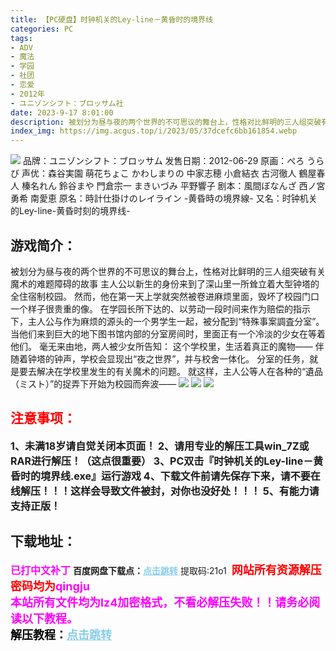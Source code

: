 ```yaml
---
title: 【PC硬盘】时钟机关的Ley-line－黄昏时的境界线
categories: PC
tags:
- ADV
- 魔法
- 学园
- 社团
- 恋爱
- 2012年
- ユニゾンシフト：ブロッサム社
date: 2023-9-17 8:01:00
description: 被划分为昼与夜的两个世界的不可思议的舞台上，性格对比鲜明的三人组突破有关魔术的难题障碍的故事主人公以新生的身份来到了深山里一所耸立着大型钟塔的全住宿制校园。然而，他在第一天上学就突然被卷进麻烦里面，毁坏了校园门口一个样子很贵重的像。在学园长所下达的、以劳动一段时间来作为赔偿的指示下，主人公与作为麻烦的源头的一个男学生一起，被分配到“特殊事案調査分室”。
index_img: https://img.acgus.top/i/2023/05/37dcefc6bb161854.webp
---
```

![](https://img.acgus.top/i/2023/05/37dcefc6bb161854.webp)
品牌：ユニゾンシフト：ブロッサム
发售日期：2012-06-29
原画：ぺろ うらび
声优：森谷実園 萌花ちょこ かわしまりの 中家志穂 小倉結衣 古河徹人 鶴屋春人 榛名れん 鈴谷まや 門倉宗一 まきいづみ 平野響子
剧本：風間ぼなんざ 西ノ宮勇希 南愛恵
原名：時計仕掛けのレイライン -黄昏時の境界線-
又名：时钟机关的Ley-line-黄昏时刻的境界线-

## 游戏简介：
被划分为昼与夜的两个世界的不可思议的舞台上，性格对比鲜明的三人组突破有关魔术的难题障碍的故事
主人公以新生的身份来到了深山里一所耸立着大型钟塔的全住宿制校园。
然而，他在第一天上学就突然被卷进麻烦里面，毁坏了校园门口一个样子很贵重的像。
在学园长所下达的、以劳动一段时间来作为赔偿的指示下，主人公与作为麻烦的源头的一个男学生一起，被分配到“特殊事案調査分室”。
当他们来到巨大的地下图书馆内部的分室房间时，里面正有一个冷淡的少女在等着他们。
毫无来由地，两人被少女所告知：
这个学校里，生活着真正的魔物——
伴随着钟塔的钟声，学校会显现出“夜之世界”，并与校舍一体化。
分室的任务，就是要去解决在学校里发生的有关魔术的问题。
就这样，主人公等人在各种的“遺品（ミスト）”的捉弄下开始为校园而奔波——
![](https://img.acgus.top/i/2023/05/915f40454f161911.webp)
![](https://img.acgus.top/i/2023/05/7eccf4646b161904.webp)
![](https://img.acgus.top/i/2023/05/947563501a161859.webp)






## <font color=#FF0000 >注意事项：</font>
<font size=3><b>1、未满18岁请自觉关闭本页面！
2、请用专业的解压工具win_7Z或RAR进行解压！（这点很重要）
3、PC双击『时钟机关的Ley-line－黄昏时的境界线.exe』运行游戏
4、下载文件前请先保存下来，请不要在线解压！！！这样会导致文件被封，对你也没好处！！！
5、有能力请支持正版！</b></font>

## 下载地址：
<font color=#FF00FF size=3><b>已打中文补丁</b></font>
<b>百度网盘下载点：</b><a href="https://pan.baidu.com/s/1rqs5V89N6GeHgu7i_LiiSQ?pwd=21o1" style="color: #87CEEB;"><b>点击跳转</b></a> 提取码:21o1
<a style="padding: 0" href="https://post.qingju.org/AD/"><img style="max-width:100%" src="https://img.acgus.top/i/2024/07/478f689b8021d8d499ab43d21acf137a.gif" alt=""></a>
<b><font color=#FF0000 size=4>网站所有资源解压密码均为</b></font><b><font color=#FF00FF size=4>qingju</font><font color=#FF0000 ></font></b><br><b><font color=#FF00FF size=4>本站所有文件均为lz4加密格式，不看必解压失败！！请务必阅读以下教程。</b></font><br><b><font color=#000 size=4>解压教程：</b><a href="https://post.qingju.org/tutorial/000/" style="color: #87CEEB;"><b>点击跳转</b></a>